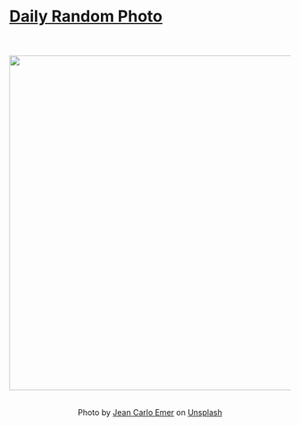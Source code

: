# [Daily Random Photo](https://www.dailyrandomphoto.com/)

<div align="center">
  <br>
  <br>
  <a href="https://www.dailyrandomphoto.com/p/2024/2024-09-13/"><img src="https://images.unsplash.com/photo-1723883973373-810a6a521342?crop=entropy&cs=tinysrgb&fit=max&fm=jpg&ixid=M3w3NzUwOHwwfDF8cmFuZG9tfHx8fHx8fHx8MTcyNjE4NzgzMHw&ixlib=rb-4.0.3&q=80&w=1080" width="600px"></a>
  <br>
  <br>
  <p class="has-text-grey">Photo by <a href="https://unsplash.com/@jeancarloemer?utm_source=Daily%20Random%20Photo&amp;utm_medium=referral" target="_blank" rel="noopener noreferrer">Jean Carlo Emer</a> on <a href="https://unsplash.com/photos/a-sailboat-is-out-on-the-water-at-sunset-vBShC1Pkj9M?utm_source=Daily%20Random%20Photo&amp;utm_medium=referral" target="_blank" rel="noopener noreferrer">Unsplash</a></p>
</div>
